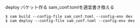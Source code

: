 deploy
バケット作る
sam_conf.tomlを適宜書き換える

```
$ sam build --config-file sam_conf.toml --config-env dev
$ sam deploy --config-file sam_conf.toml --config-env dev
```

